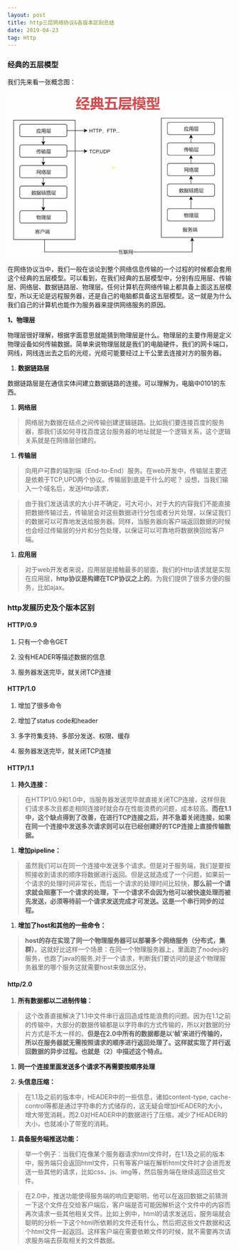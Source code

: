 ```yaml
---
layout: post
title: http三层网络协议&各版本区别总结
date: 2019-04-23 
tag: Http
---
```


### 经典的五层模型

我们先来看一张概念图：

![](/images/posts/2019-04-24-http-sancengwangluoxieyi/b241984e15ee27198aa02e55f1a183c2.png)

在网络协议当中，我们一般在谈论到整个网络信息传输的一个过程的时候都会套用这个经典的五层模型。可以看到，在我们经典的五层模型中，分别有应用层、传输层、网络层、数据链路层、物理层。任何计算机在网络传输上都具备上面这五层模型，所以无论是远程服务器，还是自己的电脑都具备这五层模型。这一就是为什么我们自己的计算机也能作为服务器来提供网络服务的原因。

**1、物理层**

物理层很好理解，根据字面意思就能猜到物理层是什么。物理层的主要作用是定义物理设备如何传输数据。简单来说物理层就是我们的电脑硬件，我们的网卡端口，网线，网线连出去之后的光缆，光缆可能要经过上千公里去连接对方的服务器。

1.  **数据链路层**

数据链路层是在通信实体间建立数据链路的连接。可以理解为，电脑中0101的东西。

1.  **网络层**

>   网络层为数据在结点之间传输创建逻辑链路。比如我们要连接百度的服务器，那我们该如何寻找百度这台服务器的地址就是一个逻辑关系，这个逻辑关系就是在网络层创建的。

1.  **传输层**

>   向用户可靠的端到端（End-to-End）服务。在web开发中，传输层主要还是依赖于TCP,UPD两个协议。传输层到底是干什么的呢？
>   设想，当我们输入一个域名后，发送Http请求，

>   由于我们发送请求的大小并不确定，可大可小，对于大的内容我们不能直接把数据传输过去，传输层会对这些数据进行分包或者分片处理，以保证我们的数据可以可靠地发送给服务器。同样，当服务器向客户端返回数据的时候也会经过传输层的分片和分包处理，以保证可以可靠地将数据换回给客户端。

1.  **应用层**

>   对于web开发者来说，应用层是接触最多的层面，我们的Http请求就是实现在应用层，**http协议是构建在TCP协议之上的**。为我们提供了很多方便的服务，比如ajax。

### http发展历史及个版本区别

#### HTTP/0.9

1.  只有一个命令GET

2.  没有HEADER等描述数据的信息

3.  服务器发送完毕，就关闭TCP连接

#### HTTP/1.0

1.  增加了很多命令

2.  增加了status code和header

3.  多字符集支持、多部分发送、权限、缓存

4.  服务器发送完毕，就关闭TCP连接

#### HTTP/1.1

1.  **持久连接：**

>   在HTTP1/0.9和1.0中，当服务器发送完毕就直接关闭TCP连接，这样但我们请求多次且都走相同连接时就会存在性能浪费的问题，成本较高。**而在1.1中，这个缺点得到了改善，在进行TCP连接之后，并不急着关闭连接，如果在同一个连接中发送多次请求则可以在已经创建好的TCP连接上直接传输数据。**

1.  **增加pipeline：**

>   虽然我们可以在同一个连接中发送多个请求。但是对于服务端，我们是要按照接收到请求的顺序将数据进行返回。但是这就造成了一个问题，如果前一个请求的处理时间非常长，而后一个请求的处理时间比较快，**那么前一个请求就会阻塞下一个请求的处理，下一个请求不会因为他可以被快速处理而被先发送，必须等待前一个请求发送完成才可发送。这是一个串行同步的过程。**

1.  **增加了host和其他的一些命令：**

>   **host的存在实现了同一个物理服务器可以部署多个网络服务（分布式，集群）**。这就好比这样一个场景：在同一个物理服务器上，里面跑了nodejs的服务，也跑了java的服务,对于一个请求，判断我们要访问的是这个物理服务器里的哪个服务这就需要host来做出区分。

#### http/2.0

1.  **所有数据都以二进制传输：**

>   这个改善直接解决了1.1中文件串行返回造成性能浪费的问题。因为在1.1之前的传输中，大部分的数据传输都是以字符串的方式传输的，所以对数据的分片方式是不太一样的。**但是在2.0中所有的数据都是以‘帧’来进行传输的，所以在服务器就无需按照请求的顺序进行返回处理了。这样就实现了并行返回数据的异步过程。也就是（2）中描述这个特点。**

1.  **同一个连接里面发送多个请求不再需要按顺序处理**

2.  **头信息压缩：**

>   在1.1及之前的版本中，HEADER中的一些信息，诸如content-type,
>   cache-control等都是通过字符串的方式储存的，这无疑会增加HEADER的大小，增大带宽消耗，而2.0对HEADER中的数据进行了压缩，减少了HEADER的大小，也就减小了带宽的消耗。

1.  **具备服务端推送功能：**

>   举一个例子：当我们在像某个服务器请求html文件时，在1.1及之前的版本中，服务端只会返回html文件，只有等客户端在解析html文件时才会进而发送一些其他的请求，比如css、js、img等，然后服务端在继续返回这些文件。

>   在2.0中，推送功能使得服务端的响应更聪明，他可以在返回数据之前猜测一下这个文件在交给客户端后，客户端是否可能因解析这个文件中的内容而再次请求一些其他相关文件。比如上例中，html的请求发送后，服务端就会聪明的分析一下这个html所依赖的文件还有什么，然后把这些文件数据和这个html文件一起返回。这样客户端在需要依赖文件的时候，就不需要再次请求服务端去获取相关的文件数据。
